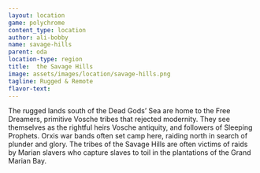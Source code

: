 ```yaml
---
layout: location
game: polychrome
content_type: location
author: ali-bobby
name: savage-hills
parent: oda
location-type: region
title:  the Savage Hills
image: assets/images/location/savage-hills.png
tagline: Rugged & Remote
flavor-text:
---
```


The rugged lands south of the Dead Gods’ Sea are home to the Free Dreamers, primitive Vosche tribes that rejected modernity. They see themselves as the rightful heirs Vosche antiquity, and followers of Sleeping Prophets. Orxis war bands often set camp here, raiding north in search of plunder and glory. The tribes of the Savage Hills are often victims of raids by Marian slavers who capture slaves to toil in the plantations of the Grand Marian Bay.
